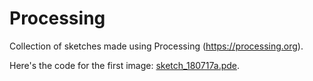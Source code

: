 # Processing
Collection of sketches made using Processing (https://processing.org).

Here's the code for the first image: [sketch_180717a.pde](sketch_180717a.pde).
